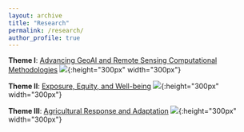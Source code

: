 ```yaml
---
layout: archive
title: "Research"
permalink: /research/
author_profile: true
---
```



**Theme I**: [Advancing GeoAI and Remote Sensing Computational Methodologies](https://thutyecology.github.io/research/methods)
![](https://thutyecology.github.io/images/theme1.png){:height="300px" width="300px"}


**Theme II**: [Exposure, Equity, and Well-being](https://thutyecology.github.io/research/equity)
![](https://thutyecology.github.io/images/theme2.png){:height="300px" width="300px"}


**Theme III**: [Agricultural Response and Adaptation](https://thutyecology.github.io/research/agriculture)
![](https://thutyecology.github.io/images/theme3.png){:height="300px" width="300px"}
